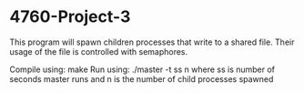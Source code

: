 # 4760-Project-3

This program will spawn children processes that write to a shared file. 
Their usage of the file is controlled with semaphores.

Compile using: make
Run using: ./master -t ss n
	where ss is number of seconds master runs and n is the number of child processes spawned

